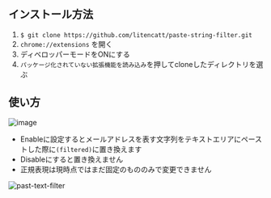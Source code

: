 ## インストール方法
1. `$ git clone https://github.com/litencatt/paste-string-filter.git`
1. `chrome://extensions` を開く
1. ディベロッパーモードをONにする
1. `パッケージ化されていない拡張機能を読み込み`を押してcloneしたディレクトリを選ぶ

## 使い方
![image](https://user-images.githubusercontent.com/17349045/124388534-58974c80-dd1e-11eb-994c-2f190d9ef473.png)

- Enableに設定するとメールアドレスを表す文字列をテキストエリアにペーストした際に`(filtered)`に置き換えます
- Disableにすると置き換えません
- 正規表現は現時点ではまだ固定のもののみで変更できません

![past-text-filter](https://user-images.githubusercontent.com/17349045/124388973-24bd2680-dd20-11eb-9040-ab9d8a84d913.gif)
